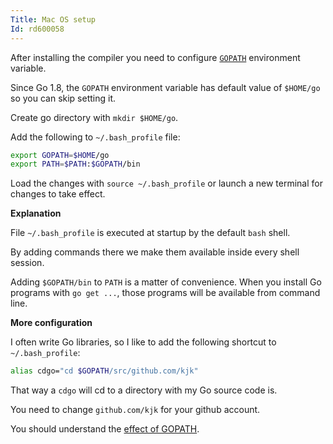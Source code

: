 ```yaml
---
Title: Mac OS setup
Id: rd600058
---
```

After installing the compiler you need to configure [`GOPATH`](a-14406) environment variable.

Since Go 1.8, the `GOPATH` environment variable has default value of `$HOME/go` so you can skip setting it.

Create go directory with `mkdir $HOME/go`.

Add the following to `~/.bash_profile` file:

```sh
export GOPATH=$HOME/go
export PATH=$PATH:$GOPATH/bin
```

Load the changes with `source ~/.bash_profile` or launch a new terminal for changes to take effect.

**Explanation**

File `~/.bash_profile` is executed at startup by the default `bash` shell.

By adding commands there we make them available inside every shell session.

Adding `$GOPATH/bin` to `PATH` is a matter of convenience. When you install Go programs with `go get ...`, those programs will be available from command line.

**More configuration**

I often write Go libraries, so I like to add the following shortcut to `~/.bash_profile`:

```sh
alias cdgo="cd $GOPATH/src/github.com/kjk"
```

That way a `cdgo` will cd to a directory with my Go source code is.

You need to change `github.com/kjk` for your github account.

You should understand the [effect of GOPATH](a-14406).